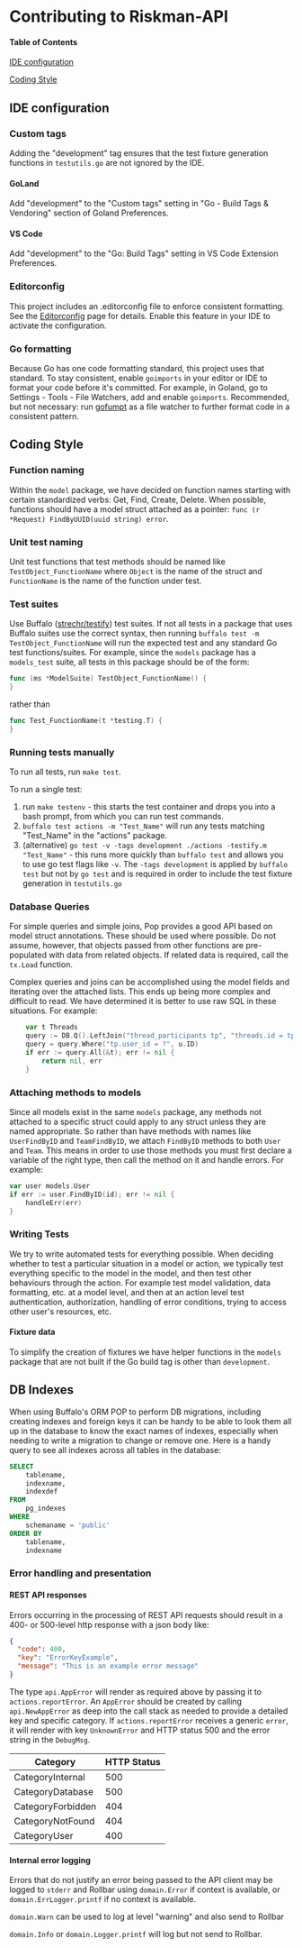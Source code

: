 # Contributing to Riskman-API

#### Table of Contents

[IDE configuration](#ide-configuration)

[Coding Style](#coding-style)


## IDE configuration

### Custom tags
Adding the "development" tag ensures that the test fixture generation functions in `testutils.go` are not ignored by the IDE.

#### GoLand
Add "development" to the "Custom tags" setting in "Go - Build Tags & Vendoring" section of Goland Preferences. 

#### VS Code
Add "development" to the "Go: Build Tags" setting in VS Code Extension Preferences.

### Editorconfig

This project includes an .editorconfig file to enforce consistent formatting. See the [Editorconfig](https://editorconfig.org/) page for details. Enable this feature in your IDE to activate the configuration.

### Go formatting

Because Go has one code formatting standard, this project uses that
standard. To stay consistent, enable `goimports` in your editor or IDE to
format your code before it's committed. For example, in Goland, go to Settings -
Tools - File Watchers, add and enable `goimports`. Recommended, but not necessary: run [gofumpt](https://github.com/mvdan/gofumpt) as a file watcher to further format code in a consistent pattern.

## Coding Style

### Function naming

Within the `model` package, we have decided on function names starting with
certain standardized verbs: Get, Find, Create, Delete. When possible, functions
should have a model struct attached as a pointer: `func (r *Request)
FindByUUID(uuid string) error`.

### Unit test naming

Unit test functions that test methods should be named like
`TestObject_FunctionName` where `Object` is the name of the struct and
`FunctionName` is the name of the function under test.

### Test suites

Use Buffalo ([strechr/testify](https://github.com/stretchr/testify)) test
suites. If not all tests in a package that uses Buffalo suites use the correct
syntax, then running `buffalo test -m TestObject_FunctionName` will run the
expected test and any standard Go test functions/suites. For example, since the
`models` package has a `models_test` suite, all tests in this package should be
of the form:
```go
func (ms *ModelSuite) TestObject_FunctionName() {
}
```
rather than
```go
func Test_FunctionName(t *testing.T) {
}
```

### Running tests manually

To run all tests, run `make test`.

To run a single test:
1. run `make testenv` - this starts the test container and drops you into a bash prompt, from which you can run test commands.
2. `buffalo test actions -m "Test_Name"` will run any tests matching "Test_Name" in the "actions" package.
3. (alternative) `go test -v -tags development ./actions -testify.m "Test_Name"` - this runs more quickly than `buffalo test` and allows you to use go test flags like `-v`. The `-tags development` is applied by `buffalo test` but not by `go test` and is required in order to include the test fixture generation in `testutils.go`

### Database Queries

For simple queries and simple joins, Pop provides a good API based on
model struct annotations. These should be used where possible. Do not assume,
however, that objects passed from other functions are pre-populated with
data from related objects. If related data is required, call the `tx.Load`
function.

Complex queries and joins can be accomplished using the model fields and
iterating over the attached lists. This ends up being more complex and
difficult to read. We have determined it is better to use raw SQL in these
situations. For example:

```go
    var t Threads
    query := DB.Q().LeftJoin("thread_participants tp", "threads.id = tp.thread_id")
    query = query.Where("tp.user_id = ?", u.ID)
    if err := query.All(&t); err != nil {
        return nil, err
    }
```


### Attaching methods to models
Since all models exist in the same `models` package, any methods not attached to a specific struct could apply to any
struct unless they are named appropriate. So rather than have methods with names like `UserFindByID` and
`TeamFindByID`, we attach `FindByID` methods to both `User` and `Team`. This means in order to use
those methods you must first declare a variable of the right type, then call the method on it and handle errors. For
example:

```go
var user models.User
if err := user.FindByID(id); err != nil {
    handleErr(err)
}
```

### Writing Tests
We try to write automated tests for everything possible. When deciding whether to test a particular situation in a
model or action, we typically test everything specific to the model in the model, and then test other behaviours
through the action. For example test model validation, data formatting, etc. at a model level, and then at an action
level test authentication, authorization, handling of error conditions, trying to access other user's resources, etc.

#### Fixture data
To simplify the creation of fixtures we have helper functions in the `models` package that are not built
if the Go build tag is other than `development`.

## DB Indexes
When using Buffalo's ORM POP to perform DB migrations, including creating indexes and foreign keys it can be handy to
be able to look them all up in the database to know the exact names of indexes, especially when needing to write a
migration to change or remove one. Here is a handy query to see all indexes across all tables in the database:

```sql
SELECT
    tablename,
    indexname,
    indexdef
FROM
    pg_indexes
WHERE
    schemaname = 'public'
ORDER BY
    tablename,
    indexname
```

### Error handling and presentation

#### REST API responses

Errors occurring in the processing of REST API requests should result in a 400-
or 500-level http response with a json body like:

```json
{
  "code": 400,
  "key": "ErrorKeyExample",
  "message": "This is an example error message"
}
``` 

The type `api.AppError` will render as required above by passing it to
`actions.reportError`. An `AppError` should be created by calling
`api.NewAppError` as deep into the call stack as needed to provide a detailed
key and specific category. If `actions.reportError` receives a generic `error`,
it will render with key `UnknownError` and HTTP status 500 and the error string
in the `DebugMsg`.

| Category          | HTTP Status |
|-------------------|-------------|
| CategoryInternal  | 500         |
| CategoryDatabase  | 500         |
| CategoryForbidden | 404         |
| CategoryNotFound  | 404         |
| CategoryUser      | 400         |

#### Internal error logging

Errors that do not justify an error being passed to the API client may be logged
to `stderr` and Rollbar using `domain.Error` if context is available, or
`domain.ErrLogger.printf` if no context is available.

`domain.Warn` can be used to log at level "warning" and also send to Rollbar

`domain.Info` or `domain.Logger.printf` will log but not send to Rollbar.

